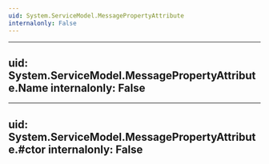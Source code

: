 ```yaml
---
uid: System.ServiceModel.MessagePropertyAttribute
internalonly: False
---
```


---
uid: System.ServiceModel.MessagePropertyAttribute.Name
internalonly: False
---

---
uid: System.ServiceModel.MessagePropertyAttribute.#ctor
internalonly: False
---
